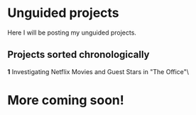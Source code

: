 # Unguided projects

Here I will be posting my unguided projects.

## Projects sorted chronologically

**1** Investigating Netflix Movies and Guest Stars in "The Office"\

# **More coming soon!**